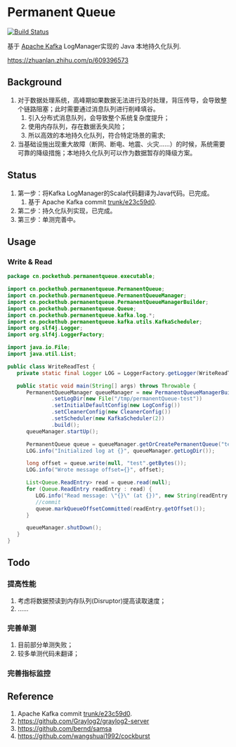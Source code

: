 Permanent Queue
=====

[![Build Status](https://github.com/qingchao-kong/permanentqueue/actions/workflows/maven.yml/badge.svg
)](https://github.com/qingchao-kong/permanentqueue)

基于 [Apache Kafka](http://kafka.apache.org/) LogManager实现的 Java 本地持久化队列.

https://zhuanlan.zhihu.com/p/609396573

## Background
1. 对于数据处理系统，高峰期如果数据无法进行及时处理，背压传导，会导致整个链路阻塞；此时需要通过消息队列进行削峰填谷。
   1. 引入分布式消息队列，会导致整个系统复杂度提升；
   2. 使用内存队列，存在数据丢失风险；
   3. 所以高效的本地持久化队列，符合特定场景的需求;
2. 当基础设施出现重大故障（断网、断电、地震、火灾......）的时候，系统需要可靠的降级措施；本地持久化队列可以作为数据暂存的降级方案。
## Status
1. 第一步：将Kafka LogManager的Scala代码翻译为Java代码。已完成。
   1. 基于 Apache Kafka commit [trunk/e23c59d0](https://github.com/apache/kafka/commit/e23c59d0).
2. 第二步：持久化队列实现，已完成。
3. 第三步：单测完善中。

## Usage

### Write & Read
```java
package cn.pockethub.permanentqueue.executable;

import cn.pockethub.permanentqueue.PermanentQueue;
import cn.pockethub.permanentqueue.PermanentQueueManager;
import cn.pockethub.permanentqueue.PermanentQueueManagerBuilder;
import cn.pockethub.permanentqueue.Queue;
import cn.pockethub.permanentqueue.kafka.log.*;
import cn.pockethub.permanentqueue.kafka.utils.KafkaScheduler;
import org.slf4j.Logger;
import org.slf4j.LoggerFactory;

import java.io.File;
import java.util.List;

public class WriteReadTest {
   private static final Logger LOG = LoggerFactory.getLogger(WriteReadTest.class);

   public static void main(String[] args) throws Throwable {
      PermanentQueueManager queueManager = new PermanentQueueManagerBuilder()
              .setLogDir(new File("/tmp/permanentQueue-test"))
              .setInitialDefaultConfig(new LogConfig())
              .setCleanerConfig(new CleanerConfig())
              .setScheduler(new KafkaScheduler(2))
              .build();
      queueManager.startUp();

      PermanentQueue queue = queueManager.getOrCreatePermanentQueue("test");
      LOG.info("Initialized log at {}", queueManager.getLogDir());

      long offset = queue.write(null, "test".getBytes());
      LOG.info("Wrote message offset={}", offset);

      List<Queue.ReadEntry> read = queue.read(null);
      for (Queue.ReadEntry readEntry : read) {
         LOG.info("Read message: \"{}\" (at {})", new String(readEntry.getPayload()), readEntry.getOffset());
         //commit
         queue.markQueueOffsetCommitted(readEntry.getOffset());
      }

      queueManager.shutDown();
   }
}
```

## Todo
### 提高性能
1. 考虑将数据预读到内存队列(Disruptor)提高读取速度；
2. ......
### 完善单测
1. 目前部分单测失败；
2. 较多单测代码未翻译；

### 完善指标监控


## Reference
1. Apache Kafka commit [trunk/e23c59d0](https://github.com/apache/kafka/commit/e23c59d0).
2. https://github.com/Graylog2/graylog2-server
3. https://github.com/bernd/samsa
4. https://github.com/wangshuai1992/cockburst